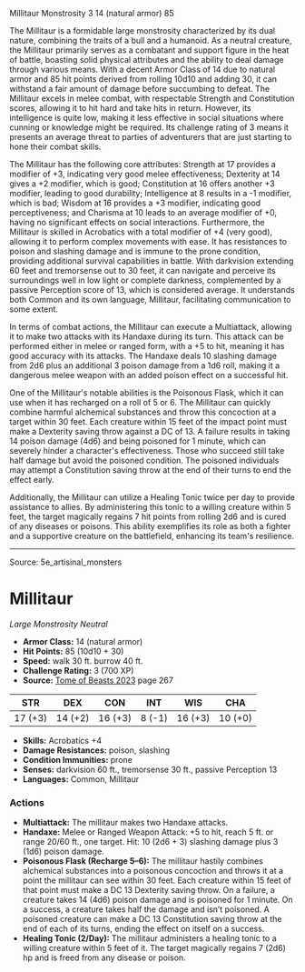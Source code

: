 <MonsterName/>Millitaur</MonsterName>
<CreatureType/>Monstrosity</CreatureType>
<CR/>3</CR>
<AC/>14 (natural armor)</AC>
<HP/>85</HP>
<summary>The Millitaur is a formidable large monstrosity characterized by its dual nature, combining the traits of a bull and a humanoid. As a neutral creature, the Millitaur primarily serves as a combatant and support figure in the heat of battle, boasting solid physical attributes and the ability to deal damage through various means. With a decent Armor Class of 14 due to natural armor and 85 hit points derived from rolling 10d10 and adding 30, it can withstand a fair amount of damage before succumbing to defeat. The Millitaur excels in melee combat, with respectable Strength and Constitution scores, allowing it to hit hard and take hits in return. However, its intelligence is quite low, making it less effective in social situations where cunning or knowledge might be required. Its challenge rating of 3 means it presents an average threat to parties of adventurers that are just starting to hone their combat skills.</summary>

<detail>

The Millitaur has the following core attributes: Strength at 17 provides a modifier of +3, indicating very good melee effectiveness; Dexterity at 14 gives a +2 modifier, which is good; Constitution at 16 offers another +3 modifier, leading to good durability; Intelligence at 8 results in a -1 modifier, which is bad; Wisdom at 16 provides a +3 modifier, indicating good perceptiveness; and Charisma at 10 leads to an average modifier of +0, having no significant effects on social interactions. Furthermore, the Millitaur is skilled in Acrobatics with a total modifier of +4 (very good), allowing it to perform complex movements with ease. It has resistances to poison and slashing damage and is immune to the prone condition, providing additional survival capabilities in battle. With darkvision extending 60 feet and tremorsense out to 30 feet, it can navigate and perceive its surroundings well in low light or complete darkness, complemented by a passive Perception score of 13, which is considered average. It understands both Common and its own language, Millitaur, facilitating communication to some extent.

In terms of combat actions, the Millitaur can execute a Multiattack, allowing it to make two attacks with its Handaxe during its turn. This attack can be performed either in melee or ranged form, with a +5 to hit, meaning it has good accuracy with its attacks. The Handaxe deals 10 slashing damage from 2d6 plus an additional 3 poison damage from a 1d6 roll, making it a dangerous melee weapon with an added poison effect on a successful hit.

One of the Millitaur's notable abilities is the Poisonous Flask, which it can use when it has recharged on a roll of 5 or 6. The Millitaur can quickly combine harmful alchemical substances and throw this concoction at a target within 30 feet. Each creature within 15 feet of the impact point must make a Dexterity saving throw against a DC of 13. A failure results in taking 14 poison damage (4d6) and being poisoned for 1 minute, which can severely hinder a character's effectiveness. Those who succeed still take half damage but avoid the poisoned condition. The poisoned individuals may attempt a Constitution saving throw at the end of their turns to end the effect early.

Additionally, the Millitaur can utilize a Healing Tonic twice per day to provide assistance to allies. By administering this tonic to a willing creature within 5 feet, the target magically regains 7 hit points from rolling 2d6 and is cured of any diseases or poisons. This ability exemplifies its role as both a fighter and a supportive creature on the battlefield, enhancing its team's resilience.</detail>



---

Source: 5e_artisinal_monsters

# Millitaur

*Large* *Monstrosity* *Neutral*

- **Armor Class:** 14 (natural armor)
- **Hit Points:** 85 (10d10 + 30)
- **Speed:** walk 30 ft. burrow 40 ft.
- **Challenge Rating:** 3 (700 XP)
- **Source:** [Tome of Beasts 2023](https://koboldpress.com/kpstore/product/tome-of-beasts-1-2023-edition/) page 267

| STR | DEX | CON | INT | WIS | CHA |
| --- | --- | --- | --- | --- | --- |
| 17 (+3) | 14 (+2) | 16 (+3) | 8 (-1) | 16 (+3) | 10 (+0) |

- **Skills:** Acrobatics +4
- **Damage Resistances:** poison, slashing
- **Condition Immunities:** prone
- **Senses:** darkvision 60 ft., tremorsense 30 ft., passive Perception 13
- **Languages:** Common, Millitaur

### Actions

- **Multiattack:** The millitaur makes two Handaxe attacks.
- **Handaxe:** Melee or Ranged Weapon Attack: +5 to hit, reach 5 ft. or range 20/60 ft., one target. Hit: 10 (2d6 + 3) slashing damage plus 3 (1d6) poison damage.
- **Poisonous Flask (Recharge 5–6):** The millitaur hastily combines alchemical substances into a poisonous concoction and throws it at a point the millitaur can see within 30 feet. Each creature within 15 feet of that point must make a DC 13 Dexterity saving throw. On a failure, a creature takes 14 (4d6) poison damage and is poisoned for 1 minute. On a success, a creature takes half the damage and isn’t poisoned. A poisoned creature can make a DC 13 Constitution saving throw at the end of each of its turns, ending the effect on itself on a success.
- **Healing Tonic (2/Day):** The millitaur administers a healing tonic to a willing creature within 5 feet of it. The target magically regains 7 (2d6) hp and is freed from any disease or poison.


